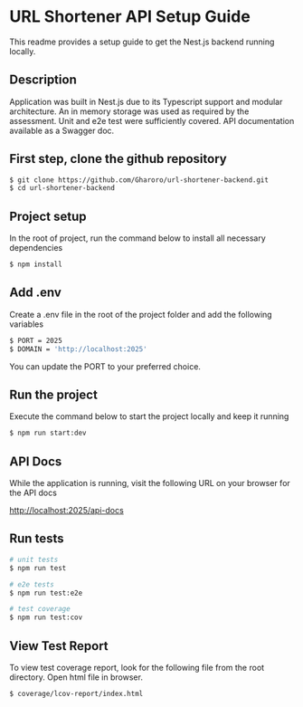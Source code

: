 # URL Shortener API Setup Guide

This readme provides a setup guide to get the Nest.js backend running locally.

## Description

Application was built in Nest.js due to its Typescript support and modular architecture. An in memory
storage was used as required by the assessment. Unit and e2e test were sufficiently covered. API documentation
available as a Swagger doc.

## First step, clone the github repository

```bash
$ git clone https://github.com/Gharoro/url-shortener-backend.git
$ cd url-shortener-backend
```

## Project setup

In the root of project, run the command below to install all necessary dependencies

```bash
$ npm install
```

## Add .env

Create a .env file in the root of the project folder and add the following variables

```bash
$ PORT = 2025
$ DOMAIN = 'http://localhost:2025'
```

You can update the PORT to your preferred choice.

## Run the project

Execute the command below to start the project locally and keep it running

```bash
$ npm run start:dev
```

## API Docs

While the application is running, visit the following URL on your browser for the API docs

[http://localhost:2025/api-docs](http://localhost:2025/api-docs)

## Run tests

```bash
# unit tests
$ npm run test

# e2e tests
$ npm run test:e2e

# test coverage
$ npm run test:cov
```

## View Test Report

To view test coverage report, look for the following file from the root directory. Open html file in browser.

```bash
$ coverage/lcov-report/index.html
```
